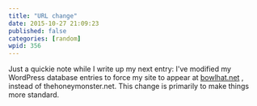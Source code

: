 ```yaml
---
title: "URL change"
date: 2015-10-27 21:09:23
published: false
categories: [random]
wpid: 356
---
```


Just a quickie note while I write up my next entry: I've modified my WordPress database entries to force my site to appear at [bowlhat.net](/ "Bowl Hat") , instead of thehoneymonster.net. This change is primarily to make things more standard.